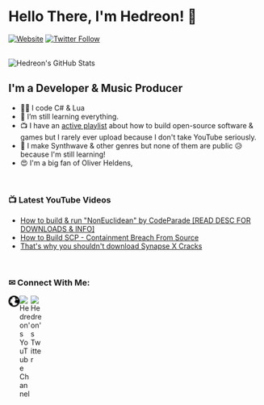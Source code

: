 # Hello There, I'm Hedreon! 👋
[![Website](https://img.shields.io/website?label=Website&style=for-the-badge&url=https%3A%2F%2Fhedreon.github.io/website/)](https://hedreon.github.io/website/)
[![Twitter Follow](https://img.shields.io/twitter/follow/HydroNews_?color=1DA1F2&logo=twitter&style=for-the-badge)](https://twitter.com/intent/follow?original_referer=https%3A%2F%2Fgithub.com%2FHedreon&screen_name=HydroNews_)

<br />

<img src="https://github-stats.hedreon.vercel.app/api?username=Hedreon&show_icons=true&hide_border=true" alt="Hedreon's GitHub Stats" />

<br />

## I'm a Developer & Music Producer
- 👨‍💻 I code C# & Lua
- 🌱 I’m still learning everything.
- 📺 I have an [active playlist][buildingPlaylist] about how to build open-source software & games but I rarely ever upload because I don't take YouTube seriously.
- 🎹 I make Synthwave & other genres but none of them are public 😥 because I'm still learning!
- 😍 I'm a big fan of Oliver Heldens, 
<br />

### 📺 Latest YouTube Videos
<!-- YOUTUBE:START -->
- [How to build & run "NonEuclidean" by CodeParade [READ DESC FOR DOWNLOADS & INFO]](https://www.youtube.com/watch?v=NfMBWPmwlrw)
- [How to Build SCP - Containment Breach From Source](https://www.youtube.com/watch?v=MDWds_mHg68)
- [That's why you shouldn't download Synapse X Cracks](https://www.youtube.com/watch?v=m5PXmULSr2U)
<!-- YOUTUBE:END -->

<br />

### ✉ Connect With Me:
[<img align="left" alt="Hedreon's Website" width="22px" src="https://raw.githubusercontent.com/iconic/open-iconic/master/svg/globe.svg" />][website]
[<img align="left" alt="Hedreon's YouTube Channel" width="22px" src="https://cdn.jsdelivr.net/npm/simple-icons@v3/icons/youtube.svg" />][youtube]
[<img align="left" alt="Hedreon's Twitter" width="22px" src="https://cdn.jsdelivr.net/npm/simple-icons@v3/icons/twitter.svg" />][twitter]

[website]: https://hedreon.github.io
[twitter]: https://twitter.com/HydroNews_
[youtube]: https://youtube.com/UCXVJV7t5GQxa-Qygn2UaXhQ
[buildingPlaylist]: https://www.youtube.com/playlist?list=PLDjh49V0y-sWmj8OT4loaWKakAHuY3RZo
[pinewood]: https://www.roblox.com/games/17541193/Pinewood-Computer-Core
